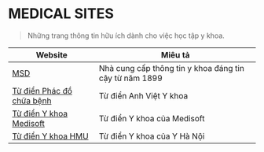 # MEDICAL SITES
> Những trang thông tin hữu ích dành cho việc học tập y khoa.

|Website|Miêu tả|
|-------|-------|
|[MSD](https://www.msdmanuals.com/vi)|Nhà cung cấp thông tin y khoa đáng tin cậy từ năm 1899|
|[Từ điển Phác đồ chữa bệnh](https://phacdochuabenh.com/tu-dien-y-hoc/tratu.php)|Từ điển Anh Việt Y khoa|
|[Từ điển Y khoa Medisoft](http://medisoft.com.vn/medic.asp)|Từ điển Y khoa của Medisoft|
|[Từ điển Y khoa HMU](https://hmu.edu.vn/news/dict.aspx)|Từ điển Y khoa của Y Hà Nội|
